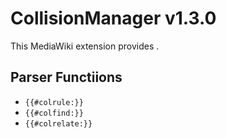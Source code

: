 # CollisionManager v1.3.0

This MediaWiki extension provides .

## Parser Functiions

- `{{#colrule:}}`
- `{{#colfind:}}`
- `{{#colrelate:}}`
